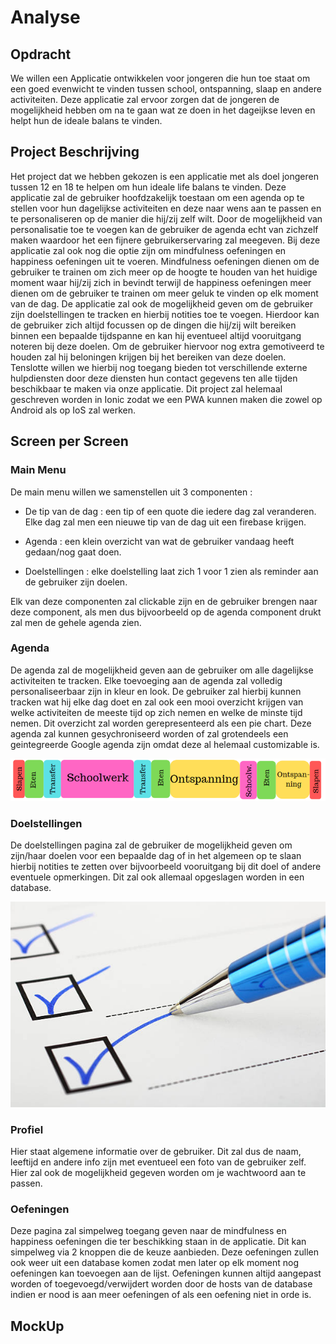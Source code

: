 # Analyse

## Opdracht
We willen een Applicatie ontwikkelen voor jongeren die hun toe staat om een goed evenwicht te vinden tussen school, ontspanning, slaap en andere activiteiten. Deze applicatie zal ervoor zorgen dat de jongeren de mogelijkheid hebben om na te gaan wat ze doen in het dageijkse leven en helpt hun de ideale balans te vinden.


## Project Beschrijving
Het project dat we hebben gekozen is een applicatie met als doel jongeren tussen 12 en 18 te helpen om hun ideale life balans te vinden. Deze applicatie zal de gebruiker hoofdzakelijk toestaan om een agenda op te stellen voor hun dagelijkse activiteiten en deze naar wens aan te passen en te personaliseren op de manier die hij/zij zelf wilt. Door de mogelijkheid van personalisatie toe te voegen kan de gebruiker de agenda echt van zichzelf maken waardoor het een fijnere gebruikerservaring zal meegeven. Bij deze applicatie zal ook nog die optie zijn om mindfulness oefeningen en happiness oefeningen uit te voeren. 
Mindfulness oefeningen dienen om de gebruiker te trainen om zich meer op de hoogte te houden van het huidige moment waar hij/zij zich in bevindt terwijl de happiness oefeningen meer dienen om de gebruiker te trainen om meer geluk te vinden op elk moment van de dag. 
De applicatie zal ook de mogelijkheid geven om de gebruiker zijn doelstellingen te tracken en hierbij notities toe te voegen. Hierdoor kan de gebruiker zich altijd focussen op de dingen die hij/zij wilt bereiken binnen een bepaalde tijdspanne en kan hij eventueel altijd vooruitgang noteren bij deze doelen. Om de gebruiker hiervoor nog extra gemotiveerd te houden zal hij beloningen krijgen bij het bereiken van deze doelen. 
Tenslotte willen we hierbij nog toegang bieden tot verschillende externe hulpdiensten door deze diensten hun contact gegevens ten alle tijden beschikbaar te maken via onze applicatie. Dit project zal helemaal geschreven worden in Ionic zodat we een PWA kunnen maken die zowel op Android als op IoS zal werken.


## Screen per Screen

### Main Menu
De main menu willen we samenstellen uit 3 componenten :

* De tip van de dag : een tip of een quote die iedere dag zal veranderen. Elke dag zal men een nieuwe tip van de dag uit een firebase krijgen.

* Agenda : een klein overzicht van wat de gebruiker vandaag heeft gedaan/nog gaat doen.

* Doelstellingen : elke doelstelling laat zich 1 voor 1 zien als reminder aan de gebruiker zijn doelen.

Elk van deze componenten zal clickable zijn en de gebruiker brengen naar deze component, als men dus bijvoorbeeld op de agenda component drukt zal men de gehele agenda zien.

### Agenda
De agenda zal de mogelijkheid geven aan de gebruiker om alle dagelijkse activiteiten te tracken. Elke toevoeging aan de agenda zal volledig personaliseerbaar zijn in kleur en look. De gebruiker zal hierbij kunnen tracken wat hij elke dag doet en zal ook een mooi overzicht krijgen van welke activiteiten de meeste tijd op zich nemen en welke de minste tijd nemen. Dit overzicht zal worden gerepresenteerd als een pie chart. Deze agenda zal kunnen gesychroniseerd worden of zal grotendeels een geintegreerde Google agenda zijn omdat deze al helemaal customizable is.

![TimeManagementIdee](./img/time_management.PNG)
    


### Doelstellingen
De doelstellingen pagina zal de gebruiker de mogelijkheid geven om zijn/haar doelen voor een bepaalde dag of in het algemeen op te slaan hierbij notities te zetten over bijvoorbeeld vooruitgang bij dit doel of andere eventuele opmerkingen. Dit zal ook allemaal opgeslagen worden in een database. 

![Doelstellingen](./img/Checklist.jpg)
   
      
         
           
### Profiel
Hier staat algemene informatie over de gebruiker. Dit zal dus de naam, leeftijd en andere info zijn met eventueel een foto van de gebruiker zelf. Hier zal ook de mogelijkheid gegeven worden om je wachtwoord aan te passen.

### Oefeningen
Deze pagina zal simpelweg toegang geven naar de mindfulness en happiness oefeningen die ter beschikking staan in de applicatie. Dit kan simpelweg via 2 knoppen die de keuze aanbieden. Deze oefeningen zullen ook weer uit een database komen zodat men later op elk moment nog oefeningen kan toevoegen aan de lijst. Oefeningen kunnen altijd aangepast worden of toegevoegd/verwijdert worden door de hosts van de database indien er nood is aan meer oefeningen of als een oefening niet in orde is.


## MockUp

